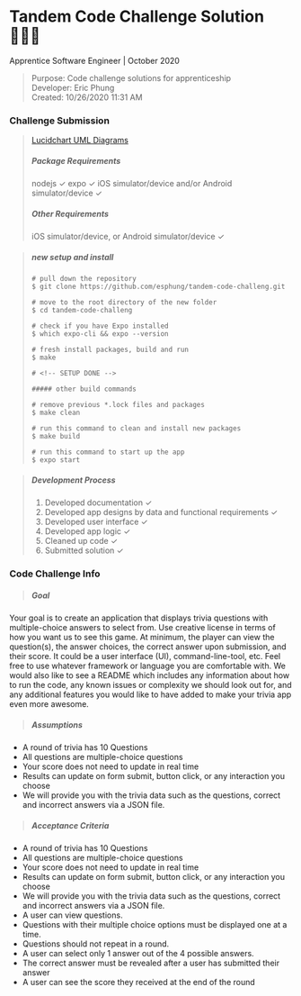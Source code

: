 # Tandem Code Challenge Solution 👨🏻‍💻
Apprentice Software Engineer | October 2020

> Purpose:  Code challenge solutions for apprenticeship  
Developer:     Eric Phung  
Created:    10/26/2020 11:31 AM

### Challenge Submission
> [Lucidchart UML Diagrams](https://lucid.app/invitations/accept/3b02e706-9b17-4c52-bdc0-7a361f8490a6)
> ##### Package Requirements
> nodejs ✓
> expo ✓
> iOS simulator/device and/or Android simulator/device ✓
> ##### Other Requirements
> iOS simulator/device, or Android simulator/device ✓

> ##### new setup and install
> ```shell
> # pull down the repository
> $ git clone https://github.com/esphung/tandem-code-challeng.git
> 
> # move to the root directory of the new folder
> $ cd tandem-code-challeng
> 
> # check if you have Expo installed
> $ which expo-cli && expo --version
> 
> # fresh install packages, build and run
> $ make
> 
> # <!-- SETUP DONE -->
> 
> ##### other build commands
>
> # remove previous *.lock files and packages
> $ make clean
> 
> # run this command to clean and install new packages
> $ make build
> 
> # run this command to start up the app
> $ expo start
> ```

> ##### Development Process
> 1. Developed documentation ✓
> 2. Developed app designs by data and functional requirements ✓
> 3. Developed user interface ✓
> 4. Developed app logic ✓
> 5. Cleaned up code ✓
> 6. Submitted solution ✓

### Code Challenge Info
> ##### Goal
Your goal is to create an application that displays trivia questions with multiple-choice answers to select from.
Use creative license in terms of how you want us to see this game. At minimum, the player can view the question(s), the answer choices, the correct answer upon submission, and their score. It could be a user interface (UI), command-line-tool, etc. Feel free to use whatever framework or language you are comfortable with.
We would also like to see a README which includes any information about how to run the code, any known issues or complexity we should look out for, and any additional features you would like to have added to make your trivia app even more awesome.

> ##### Assumptions
* A round of trivia has 10 Questions
* All questions are multiple-choice questions
* Your score does not need to update in real time
* Results can update on form submit, button click, or any interaction you choose
* We will provide you with the trivia data such as the questions, correct and incorrect answers via a JSON file.

> ##### Acceptance Criteria
* A round of trivia has 10 Questions
* All questions are multiple-choice questions
* Your score does not need to update in real time
* Results can update on form submit, button click, or any interaction you choose
* We will provide you with the trivia data such as the questions, correct and incorrect answers via a JSON file.
*  A user can view questions.
* Questions with their multiple choice options must be displayed one at a time.
* Questions should not repeat in a round.
* A user can select only 1 answer out of the 4 possible answers.
* The correct answer must be revealed after a user has submitted their answer
* A user can see the score they received at the end of the round












